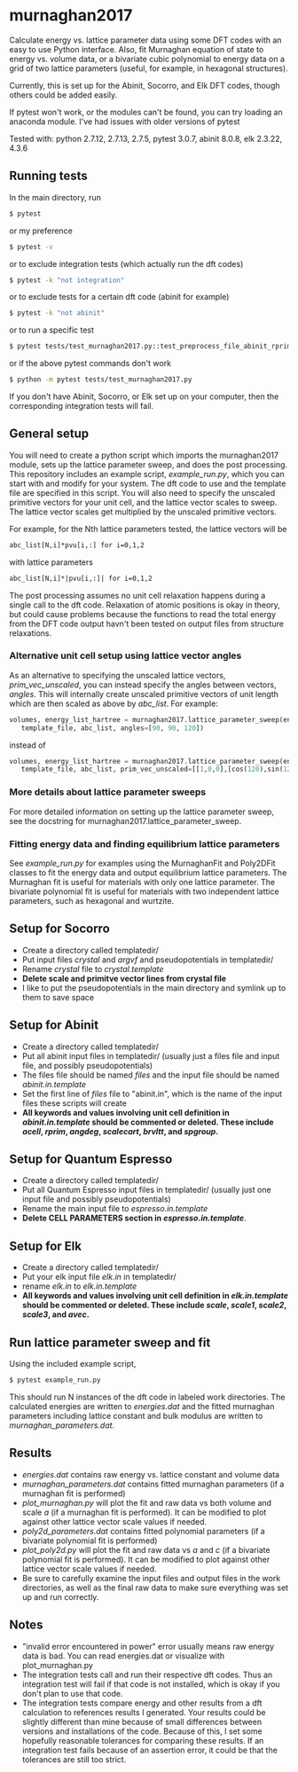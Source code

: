 # murnaghan2017
Calculate energy vs. lattice parameter data using some DFT codes with an easy to use Python interface. Also, fit Murnaghan equation of state to energy vs. volume data, or a bivariate cubic polynomial to energy data on a grid of two lattice parameters (useful, for example, in hexagonal structures).

Currently, this is set up for the Abinit, Socorro, and Elk DFT codes, though others could be added easily.

If pytest won't work, or the modules can't be found, you can try loading an anaconda module. I've had issues with older versions of pytest

Tested with: python 2.7.12, 2.7.13, 2.7.5, pytest 3.0.7, abinit 8.0.8, elk 2.3.22, 4.3.6

## Running tests
In the main directory, run
```bash
$ pytest
```
or my preference
```bash
$ pytest -v
```
or to exclude integration tests (which actually run the dft codes)
```bash
$ pytest -k "not integration"
```
or to exclude tests for a certain dft code (abinit for example)
```bash
$ pytest -k "not abinit"
```
or to run a specific test
```bash
$ pytest tests/test_murnaghan2017.py::test_preprocess_file_abinit_rprim
```
or if the above pytest commands don't work
```bash
$ python -m pytest tests/test_murnaghan2017.py
```
If you don't have Abinit, Socorro, or Elk set up on your computer, then the corresponding integration tests will fail.

## General setup
You will need to create a python script which imports the murnaghan2017 module, sets up the lattice parameter sweep, and does the post processing. 
This repository includes an example script, *example_run.py*, which you can start with and modify for your system. 
The dft code to use and the template file are specified in this script. 
You will also need to specify the unscaled primitive vectors for your unit cell, and the lattice vector scales to sweep. 
The lattice vector scales get multiplied by the unscaled primitive vectors.

For example, for the Nth lattice parameters tested, the lattice vectors will be
```latex
abc_list[N,i]*pvu[i,:] for i=0,1,2
```
with lattice parameters
```latex
abc_list[N,i]*|pvu[i,:]| for i=0,1,2
```

The post processing assumes no unit cell relaxation happens during a single call to the dft code. Relaxation of atomic positions is okay in theory, but could cause problems because the functions to read the total energy from the DFT code output havn't been tested on output files from structure relaxations.

### Alternative unit cell setup using lattice vector angles
As an alternative to specifying the unscaled lattice vectors, *prim_vec_unscaled*, you can instead specify the angles between vectors, *angles*. This will internally create unscaled primitive vectors of unit length which are then scaled as above by *abc_list*. For example:
```python
volumes, energy_list_hartree = murnaghan2017.lattice_parameter_sweep(energy_driver, 
   template_file, abc_list, angles=[90, 90, 120])
```
instead of
```python
volumes, energy_list_hartree = murnaghan2017.lattice_parameter_sweep(energy_driver, 
   template_file, abc_list, prim_vec_unscaled=[[1,0,0],[cos(120),sin(120),0],[0,0,1]])
```
### More details about lattice parameter sweeps
For more detailed information on setting up the lattice parameter sweep, see the docstring for murnaghan2017.lattice_parameter_sweep. 

### Fitting energy data and finding equilibrium lattice parameters
See *example_run.py* for examples using the MurnaghanFit and Poly2DFit classes to fit the energy data and output equilibrium lattice parameters. The Murnaghan fit is useful for materials with only one lattice parameter. The bivariate polynomial fit is useful for materials with two independent lattice parameters, such as hexagonal and wurtzite.

## Setup for Socorro
* Create a directory called templatedir/
* Put input files *crystal* and *argvf* and pseudopotentials in templatedir/
* Rename *crystal* file to *crystal.template*
* **Delete scale and primitve vector lines from crystal file**
* I like to put the pseudopotentials in the main directory and symlink up to them to save space

## Setup for Abinit
* Create a directory called templatedir/
* Put all abinit input files in templatedir/ (usually just a files file and input file, and possibly pseudopotentials)
* The files file should be named *files* and the input file should be named *abinit.in.template*
* Set the first line of *files* file to "abinit.in", which is the name of the input files these scripts will create
* **All keywords and values involving unit cell definition in _abinit.in.template_ should be commented or deleted. These include _acell_, _rprim_, _angdeg_, _scalecart_, _brvltt_, and _spgroup_.**

## Setup for Quantum Espresso
* Create a directory called templatedir/
* Put all Quantum Espresso input files in templatedir/ (usually just one input file and possibly pseudopotentials)
* Rename the main input file to *espresso.in.template*
* **Delete CELL PARAMETERS section in _espresso.in.template_**.

## Setup for Elk
* Create a directory called templatedir/
* Put your elk input file *elk.in* in templatedir/
* rename *elk.in* to *elk.in.template*
* **All keywords and values involving unit cell definition in _elk.in.template_ should be commented or deleted. These include _scale_, _scale1_, _scale2_, _scale3_, and _avec_.**

## Run lattice parameter sweep and fit
Using the included example script,
```bash
$ pytest example_run.py
```
This should run N instances of the dft code in labeled work directories. The calculated energies are written to *energies.dat* and the fitted murnaghan parameters including lattice constant and bulk modulus are written to *murnaghan_parameters.dat*.

## Results
* *energies.dat* contains raw energy vs. lattice constant and volume data
* *murnaghan_parameters.dat* contains fitted murnaghan parameters (if a murnaghan fit is performed)
* *plot_murnaghan.py* will plot the fit and raw data vs both volume and scale *a* (if a murnaghan fit is performed). It can be modified to plot against other lattice vector scale values if needed. 
* *poly2d_parameters.dat* contains fitted polynomial parameters (if a bivariate polynomial fit is performed)
* *plot_poly2d.py* will plot the fit and raw data vs *a* and *c* (if a bivariate polynomial fit is performed). It can be modified to plot against other lattice vector scale values if needed. 
* Be sure to carefully examine the input files and output files in the work directories, as well as the final raw data to make sure everything was set up and run correctly.


## Notes
* "invalid error encountered in power" error usually means raw energy data is bad. You can read energies.dat or visualize with plot_murnaghan.py
* The integration tests call and run their respective dft codes. Thus an integration test will fail if that code is not installed, which is okay if you don't plan to use that code. 
* The integration tests compare energy and other results from a dft calculation to references results I generated. Your results could be slightly different than mine because of small differences between versions and installations of the code. Because of this, I set some hopefully reasonable tolerances for comparing these results. If an integration test fails because of an assertion error, it could be that the tolerances are still too strict.
